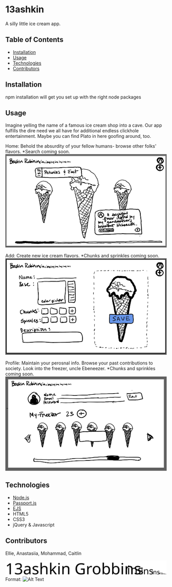 # 13ashkin 

A silly little ice cream app.

## Table of Contents

- [Installation](#installation)
- [Usage](#usage)
- [Technologies](#technologies)
- [Contributors](#contributors)

## Installation

npm installation will get you set up with the right node packages

## Usage

Imagine yelling the name of a famous ice cream shop into a cave.  Our app fulfills the dire need we all have for additional endless clickhole entertainment.  Maybe you can find Plato in here goofing around, too.

Home: Behold the absurdity of your fellow humans- browse other folks' flavors.  *Search coming soon.
![Home Page](/public/images/wireframes/1_Home.PNG)

Add: Create new ice cream flavors.  *Chunks and sprinkles coming soon.
![Home Page](/public/images/wireframes/2_Add.PNG)

Profile: Maintain your perosnal info.  Browse your past contributions to society.  Look into the freezer, uncle Ebeneezer.  *Chunks and sprinkles coming soon.
![Home Page](/public/images/wireframes/3_Profile.PNG)

## Technologies

- [Node.js](#node)
- [Passport.js](#)
- [EJS]()
- HTML5
- CSS3
- jQuery & Javascript

## Contributors

Ellie, Anastasiia, Mohammad, Caitlin

![Bashkin Logo](/public/svg/logo.svg)
Format: ![Alt Text](url)